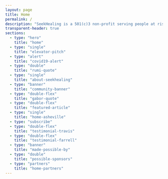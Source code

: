 ```yaml
---
layout: page
title: Home
permalink: /
description: "SeekHealing is a 501(c)3 non-profit serving people at risk for overdose. We provide free support services to anyone at any stage in the addiction healing process."
transparent-header: true
sections:
  - type: "hero"
    title: "home"
  - type: "single"
    title: "elevator-pitch"
  - type: "alert"
    title: "covid19-alert"
  - type: "double"
    title: "rumi-quote"
  - type: "single"
    title: "about-seekhealing"
  - type: "banner"
    title: "community-banner"
  - type: "double-flex"
    title: "gabor-quote"
  - type: "double-flex"
    title: "featured-article"
  - type: "single"
    title: "home-asheville"
  - type: "subscribe"
  - type: "double-flex"
    title: "testimonial-travis"
  - type: "double-flex"
    title: "testimonial-farrell"
  - type: "banner"
    title: "made-possible-by"
  - type: "double"
    title: "possible-sponsors"
  - type: "partners"
    title: "home-partners"
---
```


